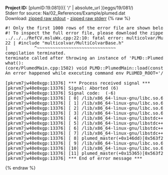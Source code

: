**Project ID:** [plumID:19.081]({{ '/' | absolute_url }}eggs/19/081/)  
Stderr for source:  Na/02_References/Example/plumed.dat   
Download: [zipped raw stdout](plumed.dat.plumed_master.stdout.txt.zip) - [zipped raw stderr](plumed.dat.plumed_master.stderr.txt.zip) 
{% raw %}
<pre>
#! Only the first 1000 rows of the error file are shown below
#! To inspect the full error file, please download the zipped raw stderr file above
../../../RefCV.msluWx.cpp:22:10: fatal error: multicolvar/MultiColvarBase.h: No such file or directory
22 | #include "multicolvar/MultiColvarBase.h"
|          ^~~~~~~~~~~~~~~~~~~~~~~~~~~~~~~
compilation terminated.
terminate called after throwing an instance of 'PLMD::Plumed::ExceptionError'
what():
(core/PlumedMain.cpp:1502) void PLMD::PlumedMain::load(const std::string&)
An error happened while executing command env PLUMED_ROOT='/home/runner/opt/lib/plumed_master' PLUMED_VERSION='2.11.0-dev' PLUMED_HTMLDIR='/home/runner/opt/share/doc/plumed_master' PLUMED_INCLUDEDIR='/home/runner/opt/include' PLUMED_PROGRAM_NAME='plumed_master' PLUMED_IS_INSTALLED='yes' "/home/runner/opt/lib/plumed_master"/scripts/mklib.sh -n -o ./../../../RefCV.2.11.0-dev.so ../../../RefCV.cpp

[pkrvm7jw40e0xgp:13376] *** Process received signal ***
[pkrvm7jw40e0xgp:13376] Signal: Aborted (6)
[pkrvm7jw40e0xgp:13376] Signal code:  (-6)
[pkrvm7jw40e0xgp:13376] [ 0] /lib/x86_64-linux-gnu/libc.so.6(+0x45330)[0x7f17f8445330]
[pkrvm7jw40e0xgp:13376] [ 1] /lib/x86_64-linux-gnu/libc.so.6(pthread_kill+0x11c)[0x7f17f849eb2c]
[pkrvm7jw40e0xgp:13376] [ 2] /lib/x86_64-linux-gnu/libc.so.6(gsignal+0x1e)[0x7f17f844527e]
[pkrvm7jw40e0xgp:13376] [ 3] /lib/x86_64-linux-gnu/libc.so.6(abort+0xdf)[0x7f17f84288ff]
[pkrvm7jw40e0xgp:13376] [ 4] /lib/x86_64-linux-gnu/libstdc++.so.6(+0xa5ff5)[0x7f17f88a5ff5]
[pkrvm7jw40e0xgp:13376] [ 5] /lib/x86_64-linux-gnu/libstdc++.so.6(+0xbb0da)[0x7f17f88bb0da]
[pkrvm7jw40e0xgp:13376] [ 6] /lib/x86_64-linux-gnu/libstdc++.so.6(_ZSt10unexpectedv+0x0)[0x7f17f88a5a55]
[pkrvm7jw40e0xgp:13376] [ 7] /lib/x86_64-linux-gnu/libstdc++.so.6(+0xa5a6f)[0x7f17f88a5a6f]
[pkrvm7jw40e0xgp:13376] [ 8] plumed_master(+0x146dd)[0x563f2c0286dd]
[pkrvm7jw40e0xgp:13376] [ 9] /lib/x86_64-linux-gnu/libc.so.6(+0x2a1ca)[0x7f17f842a1ca]
[pkrvm7jw40e0xgp:13376] [10] /lib/x86_64-linux-gnu/libc.so.6(__libc_start_main+0x8b)[0x7f17f842a28b]
[pkrvm7jw40e0xgp:13376] [11] plumed_master(+0x15365)[0x563f2c029365]
[pkrvm7jw40e0xgp:13376] *** End of error message ***
</pre>
{% endraw %}
